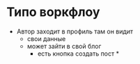 # Типо воркфлоу

* Автор заходит в профиль там он видит
    * свои данные
    * может зайти в свой блог
        * есть кнопка создать пост
            * 
